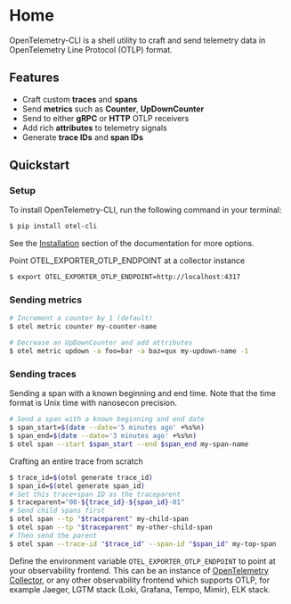 # Home

OpenTelemetry-CLI is a shell utility to craft and send telemetry data in OpenTelemetry Line Protocol (OTLP) format.

## Features

- Craft custom **traces** and **spans**
- Send **metrics** such as **Counter**, **UpDownCounter**
- Send to either **gRPC** or **HTTP** OTLP receivers
- Add rich **attributes** to telemetry signals
- Generate **trace IDs** and **span IDs**

## Quickstart

### Setup

To install OpenTelemetry-CLI, run the following command in your terminal:

```sh
$ pip install otel-cli
```

See the [Installation](installation.md) section of the documentation for more options.

Point OTEL_EXPORTER_OTLP_ENDPOINT at a collector instance

```sh
$ export OTEL_EXPORTER_OTLP_ENDPOINT=http://localhost:4317
```

### Sending metrics

```sh
# Increment a counter by 1 (default)
$ otel metric counter my-counter-name

# Decrease an UpDownCounter and add attributes
$ otel metric updown -a foo=bar -a baz=qux my-updown-name -1
```

### Sending traces

Sending a span with a known beginning and end time. Note that the time format is Unix time with nanosecon precision.

```sh
# Send a span with a known beginning and end date
$ span_start=$(date --date='5 minutes ago' +%s%n)
$ span_end=$(date --date='3 minutes ago' +%s%n)
$ otel span --start $span_start --end $span_end my-span-name
```

Crafting an entire trace from scratch

```sh
$ trace_id=$(otel generate trace_id)
$ span_id=$(otel generate span_id)
# Set this trace+span ID as the traceparent
$ traceparent="00-${trace_id}-${span_id}-01"
# Send child spans first
$ otel span --tp "$traceparent" my-child-span
$ otel span --tp "$traceparent" my-other-child-span
# Then send the parent
$ otel span --trace-id "$trace_id" --span-id "$span_id" my-top-span
```

Define the environment variable `OTEL_EXPORTER_OTLP_ENDPOINT` to point at your observability frontend.
This can be an instance of [OpenTelemetry Collector](https://opentelemetry.io/docs/collector/), or any other observability frontend which supports OTLP, for example Jaeger, LGTM stack (Loki, Grafana, Tempo, Mimir), ELK stack.
